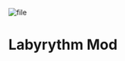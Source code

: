 ![file](https://github.com/user-attachments/assets/2a3c5f16-5173-43a1-8c2d-4f9e4cbc8e2e)

# Labyrythm Mod
